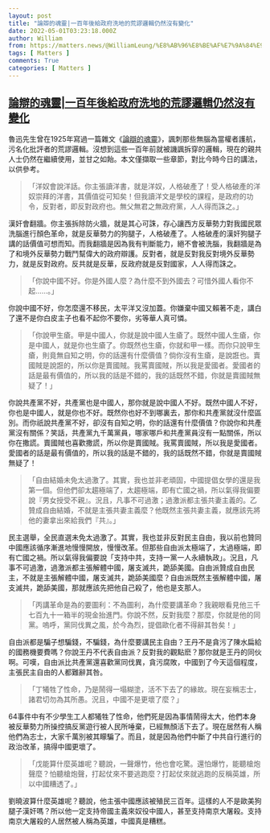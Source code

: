 ```yaml
---
layout: post
title: "論辯的魂靈|一百年後給政府洗地的荒謬邏輯仍然沒有變化"
date: 2022-05-01T03:23:18.000Z
author: William
from: https://matters.news/@WilliamLeung/%E8%AB%96%E8%BE%AF%E7%9A%84%E9%AD%82%E9%9D%88-%E4%B8%80%E7%99%BE%E5%B9%B4%E5%BE%8C%E7%B5%A6%E6%94%BF%E5%BA%9C%E6%B4%97%E5%9C%B0%E7%9A%84%E8%8D%92%E8%AC%AC%E9%82%8F%E8%BC%AF%E4%BB%8D%E7%84%B6%E6%B2%92%E6%9C%89%E8%AE%8A%E5%8C%96-bafyreieasgltylsdkgahfiamelqp4pf7yqdkp6e6c4smu2rmnjvqjwuzom
tags: [ Matters ]
comments: True
categories: [ Matters ]
---
```

<!--1651375398000-->
[論辯的魂靈|一百年後給政府洗地的荒謬邏輯仍然沒有變化](https://matters.news/@WilliamLeung/%E8%AB%96%E8%BE%AF%E7%9A%84%E9%AD%82%E9%9D%88-%E4%B8%80%E7%99%BE%E5%B9%B4%E5%BE%8C%E7%B5%A6%E6%94%BF%E5%BA%9C%E6%B4%97%E5%9C%B0%E7%9A%84%E8%8D%92%E8%AC%AC%E9%82%8F%E8%BC%AF%E4%BB%8D%E7%84%B6%E6%B2%92%E6%9C%89%E8%AE%8A%E5%8C%96-bafyreieasgltylsdkgahfiamelqp4pf7yqdkp6e6c4smu2rmnjvqjwuzom)
------

<div>
<p>魯迅先生曾在1925年寫過一篇雜文《<a href="https://zh.m.wikisource.org/zh-hant/%E8%AB%96%E8%BE%AF%E7%9A%84%E9%AD%82%E9%9D%88" rel="noopener noreferrer" target="_blank">論辯的魂靈</a>》，諷刺那些無腦為當權者護航，污名化批評者的荒謬邏輯。沒想到這些一百年前就被譏諷拆穿的邏輯，現在的親共人士仍然在繼續使用，並甘之如飴。本文僅擷取一些章節，對比今時今日的講法，以供參考。</p><blockquote>「洋奴會說洋話。你主張讀洋書，就是洋奴，人格破產了！受人格破產的洋奴崇拜的洋書，其價值從可知矣！但我讀洋文是學校的課程，是政府的功令，反對者，即反對政府也。無父無君之無政府黨，人人得而誅之。」</blockquote><p>漢奸會翻牆。你主張拆除防火牆，就是其心可誅，存心讓西方反華勢力對我國民眾洗腦進行顏色革命，就是反華勢力的狗腿子，人格破產了。人格破產的漢奸狗腿子講的話價值可想而知。而我翻牆是因為我有判斷能力，絕不會被洗腦，我翻牆是為了和境外反華勢力戰鬥幫偉大的政府辯護。反對者，就是反對我反對境外反華勢力，就是反對政府。反共就是反華，反政府就是反對國家，人人得而誅之。</p><blockquote>「你說中國不好。你是外國人麼？為什麼不到外國去？可惜外國人看你不起……。」</blockquote><p>你說中國不好，你怎麼還不移民，太平洋又沒加蓋。你嫌棄中國又賴著不走，講白了還不是你白皮主子也看不起你不要你，劣等華人真可憐。</p><blockquote>「你說甲生瘡。甲是中國人，你就是說中國人生瘡了。既然中國人生瘡，你是中國人，就是你也生瘡了。你既然也生瘡，你就和甲一樣。而你只說甲生瘡，則竟無自知之明，你的話還有什麼價值？倘你沒有生瘡，是說誑也。賣國賊是說誑的，所以你是賣國賊。我罵賣國賊，所以我是愛國者。愛國者的話是最有價值的，所以我的話是不錯的，我的話既然不錯，你就是賣國賊無疑了！」</blockquote><p>你說共產黨不好，共產黨也是中國人，那你就是說中國人不好。既然中國人不好，你也是中國人，就是你也不好。既然你也好不到哪裏去，那你和共產黨就沒什麼區別。而你祇說共產黨不好，卻沒有自知之明，你的話還有什麼價值？你說你和共產黨沒有關係？笑話，共產黨九千萬黨員，哪家哪戶和共產黨員沒有一點關係，所以你在撒謊。賣國賊也喜歡撒謊，所以你是賣國賊。我罵賣國賊，所以我是愛國者。愛國者的話是最有價值的，所以我的話是不錯的，我的話既然不錯，你就是賣國賊無疑了！</p><blockquote>「自由結婚未免太過激了。其實，我也並非老頑固，中國提倡女學的還是我第一個。但他們卻太趨極端了，太趨極端，即有亡國之禍，所以氣得我偏要說『男女授受不親』。況且，凡事不可過激；過激派都主張共妻主義的。乙贊成自由結婚，不就是主張共妻主義麼？他既然主張共妻主義，就應該先將他的妻拿出來給我們『共』。」</blockquote><p>民主選舉，全民直選未免太過激了。其實，我也並非反對民主自由，我以前也贊同中國應該循序漸進地慢慢開放，慢慢改革。但那些自由派太極端了，太過極端，即有亡國之禍。所以氣得我偏要說「支持中共，支持一黨一人永續執政」。況且，凡事不可過激，過激派都主張解體中國，屠支滅共，跪舔美國。自由派贊成自由民主，不就是主張解體中國，屠支滅共，跪舔美國麼？自由派既然主張解體中國，屠支滅共，跪舔美國，那就應該先把他自己殺了，他也是支那人。</p><blockquote>「丙講革命是為的要圖利：不為圖利，為什麼要講革命？我親眼看見他三千七百九十一箱半的現金抬進門。你說不然，反對我麼？那麼，你就是他的同黨。嗚呼，黨同伐異之風，於今為烈，提倡歐化者不得辭其咎矣！」</blockquote><p>自由派都是騙子想騙錢，不騙錢，為什麼要講民主自由？王丹不是貪污了陳水扁給的國務機要費嗎？你說王丹不代表自由派？反對我的觀點麽？那你就是王丹的同伙啊。可嘆，自由派比共產黨還喜歡黨同伐異，貪污腐敗，中國到了今天這個程度，主張民主自由的人都難辭其咎。</p><blockquote>「丁犧牲了性命，乃是鬧得一塌糊塗，活不下去了的緣故。現在妄稱志士，諸君切勿為其所愚。況且，中國不是更壞了麼？」</blockquote><p>64事件中有不少學生工人都犧牲了性命，他們死是因為事情鬧得太大，他們本身被反華勢力所操控搞反黨遊行被人民所唾棄，已經無顏活下去了。現在居然有人稱他們為志士，大家千萬別被其矇騙了。而且，就是因為他們中斷了中共自行進行的政治改革，搞得中國更壞了。</p><blockquote>「戊能算什麼英雄呢？聽說，一聲爆竹，他也會吃驚。還怕爆竹，能聽槍炮聲麼？怕聽槍炮聲，打起仗來不要逃跑麼？打起仗來就逃跑的反稱英雄，所以中國糟透了。」</blockquote><p>劉曉波算什麼英雄呢？聽說，他主張中國應該被殖民三百年。這樣的人不是歐美狗腿子漢奸嗎？所以他一定支持帝國主義來奴役中國人，甚至支持南京大屠殺。支持南京大屠殺的人居然被人稱為英雄，中國真是糟糕。</p>
</div>
